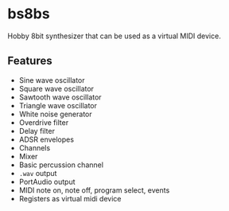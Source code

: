 # bs8bs

Hobby 8bit synthesizer that can be used as a virtual MIDI device.

## Features

* Sine wave oscillator
* Square wave oscillator
* Sawtooth wave oscillator
* Triangle wave oscillator
* White noise generator
* Overdrive filter
* Delay filter
* ADSR envelopes
* Channels
* Mixer
* Basic percussion channel
* `.wav` output 
* PortAudio output
* MIDI note on, note off, program select, events
* Registers as virtual midi device
